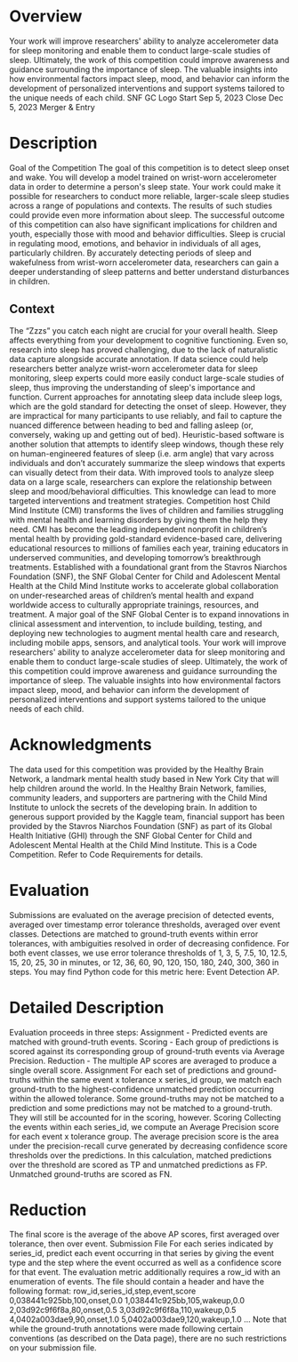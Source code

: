 # Overview
Your work will improve researchers' ability to analyze accelerometer data for sleep monitoring and enable them to conduct large-scale studies of sleep. Ultimately, the work of this competition could improve awareness and guidance surrounding the importance of sleep. The valuable insights into how environmental factors impact sleep, mood, and behavior can inform the development of personalized interventions and support systems tailored to the unique needs of each child. SNF GC Logo Start Sep 5, 2023 Close Dec 5, 2023 Merger & Entry 

# Description
Goal of the Competition The goal of this competition is to detect sleep onset and wake. You will develop a model trained on wrist-worn accelerometer data in order to determine a person's sleep state. Your work could make it possible for researchers to conduct more reliable, larger-scale sleep studies across a range of populations and contexts. The results of such studies could provide even more information about sleep. The successful outcome of this competition can also have significant implications for children and youth, especially those with mood and behavior difficulties. Sleep is crucial in regulating mood, emotions, and behavior in individuals of all ages, particularly children. By accurately detecting periods of sleep and wakefulness from wrist-worn accelerometer data, researchers can gain a deeper understanding of sleep patterns and better understand disturbances in children.

## Context
The “Zzzs” you catch each night are crucial for your overall health. Sleep affects everything from your development to cognitive functioning. Even so, research into sleep has proved challenging, due to the lack of naturalistic data capture alongside accurate annotation. If data science could help researchers better analyze wrist-worn accelerometer data for sleep monitoring, sleep experts could more easily conduct large-scale studies of sleep, thus improving the understanding of sleep's importance and function. Current approaches for annotating sleep data include sleep logs, which are the gold standard for detecting the onset of sleep. However, they are impractical for many participants to use reliably, and fail to capture the nuanced difference between heading to bed and falling asleep (or, conversely, waking up and getting out of bed). Heuristic-based software is another solution that attempts to identify sleep windows, though these rely on human-engineered features of sleep (i.e. arm angle) that vary across individuals and don’t accurately summarize the sleep windows that experts can visually detect from their data. With improved tools to analyze sleep data on a large scale, researchers can explore the relationship between sleep and mood/behavioral difficulties. This knowledge can lead to more targeted interventions and treatment strategies. Competition host Child Mind Institute (CMI) transforms the lives of children and families struggling with mental health and learning disorders by giving them the help they need. CMI has become the leading independent nonprofit in children’s mental health by providing gold-standard evidence-based care, delivering educational resources to millions of families each year, training educators in underserved communities, and developing tomorrow’s breakthrough treatments. Established with a foundational grant from the Stavros Niarchos Foundation (SNF), the SNF Global Center for Child and Adolescent Mental Health at the Child Mind Institute works to accelerate global collaboration on under-researched areas of children’s mental health and expand worldwide access to culturally appropriate trainings, resources, and treatment. A major goal of the SNF Global Center is to expand innovations in clinical assessment and intervention, to include building, testing, and deploying new technologies to augment mental health care and research, including mobile apps, sensors, and analytical tools. Your work will improve researchers' ability to analyze accelerometer data for sleep monitoring and enable them to conduct large-scale studies of sleep. Ultimately, the work of this competition could improve awareness and guidance surrounding the importance of sleep. The valuable insights into how environmental factors impact sleep, mood, and behavior can inform the development of personalized interventions and support systems tailored to the unique needs of each child.

# Acknowledgments
The data used for this competition was provided by the Healthy Brain Network, a landmark mental health study based in New York City that will help children around the world. In the Healthy Brain Network, families, community leaders, and supporters are partnering with the Child Mind Institute to unlock the secrets of the developing brain. In addition to generous support provided by the Kaggle team, financial support has been provided by the Stavros Niarchos Foundation (SNF) as part of its Global Health Initiative (GHI) through the SNF Global Center for Child and Adolescent Mental Health at the Child Mind Institute. This is a Code Competition. Refer to Code Requirements for details.


# Evaluation
Submissions are evaluated on the average precision of detected events, averaged over timestamp error tolerance thresholds, averaged over event classes. Detections are matched to ground-truth events within error tolerances, with ambiguities resolved in order of decreasing confidence. For both event classes, we use error tolerance thresholds of 1, 3, 5, 7.5, 10, 12.5, 15, 20, 25, 30 in minutes, or 12, 36, 60, 90, 120, 150, 180, 240, 300, 360 in steps. You may find Python code for this metric here: Event Detection AP. 

# Detailed Description
Evaluation proceeds in three steps: Assignment - Predicted events are matched with ground-truth events. Scoring - Each group of predictions is scored against its corresponding group of ground-truth events via Average Precision. Reduction - The multiple AP scores are averaged to produce a single overall score. Assignment For each set of predictions and ground-truths within the same event x tolerance x series_id group, we match each ground-truth to the highest-confidence unmatched prediction occurring within the allowed tolerance. Some ground-truths may not be matched to a prediction and some predictions may not be matched to a ground-truth. They will still be accounted for in the scoring, however. Scoring Collecting the events within each series_id, we compute an Average Precision score for each event x tolerance group. The average precision score is the area under the precision-recall curve generated by decreasing confidence score thresholds over the predictions. In this calculation, matched predictions over the threshold are scored as TP and unmatched predictions as FP. Unmatched ground-truths are scored as FN.

# Reduction
The final score is the average of the above AP scores, first averaged over tolerance, then over event. Submission File For each series indicated by series_id, predict each event occurring in that series by giving the event type and the step where the event occurred as well as a confidence score for that event. The evaluation metric additionally requires a row_id with an enumeration of events. The file should contain a header and have the following format: row_id,series_id,step,event,score 0,038441c925bb,100,onset,0.0 1,038441c925bb,105,wakeup,0.0 2,03d92c9f6f8a,80,onset,0.5 3,03d92c9f6f8a,110,wakeup,0.5 4,0402a003dae9,90,onset,1.0 5,0402a003dae9,120,wakeup,1.0 ... Note that while the ground-truth annotations were made following certain conventions (as described on the Data page), there are no such restrictions on your submission file.